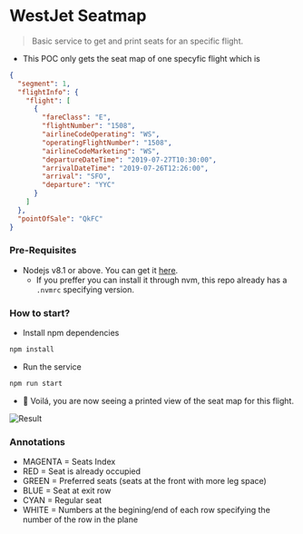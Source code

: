 # WestJet Seatmap

> Basic service to get and print seats for an specific flight.

- This POC only gets the seat map of one specyfic flight which is 
```json
{
  "segment": 1,
  "flightInfo": {
    "flight": [
      {
        "fareClass": "E",
        "flightNumber": "1508",
        "airlineCodeOperating": "WS",
        "operatingFlightNumber": "1508",
        "airlineCodeMarketing": "WS",
        "departureDateTime": "2019-07-27T10:30:00",
        "arrivalDateTime": "2019-07-26T12:26:00",
        "arrival": "SFO",
        "departure": "YYC"
      }
    ]
  },
  "pointOfSale": "QkFC"
}
```

### Pre-Requisites
- Nodejs v8.1 or above. You can get it [here](https://nodejs.org/fa/blog/release/v8.10.0/).
  - If you preffer you can install it through nvm, this repo already has a `.nvmrc` specifying version.

### How to start?

- Install npm dependencies
```bash
npm install
```

- Run the service
```bash
npm run start
```

- 🎉 Voilá, you are now seeing a printed view of the seat map for this flight.

![Result](demo-result.jpg)

### Annotations

+ MAGENTA = Seats Index
+ RED = Seat is already occupied
+ GREEN = Preferred seats (seats at the front with more leg space)
+ BLUE = Seat at exit row
+ CYAN = Regular seat
+ WHITE = Numbers at the begining/end of each row specifying the number of the row in the plane
